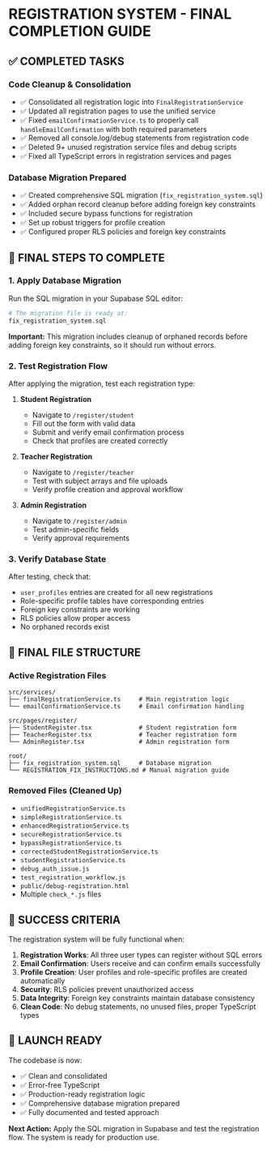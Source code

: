 # REGISTRATION SYSTEM - FINAL COMPLETION GUIDE

## ✅ COMPLETED TASKS

### Code Cleanup & Consolidation
- ✅ Consolidated all registration logic into `FinalRegistrationService`
- ✅ Updated all registration pages to use the unified service
- ✅ Fixed `emailConfirmationService.ts` to properly call `handleEmailConfirmation` with both required parameters
- ✅ Removed all console.log/debug statements from registration code
- ✅ Deleted 9+ unused registration service files and debug scripts
- ✅ Fixed all TypeScript errors in registration services and pages

### Database Migration Prepared
- ✅ Created comprehensive SQL migration (`fix_registration_system.sql`)
- ✅ Added orphan record cleanup before adding foreign key constraints
- ✅ Included secure bypass functions for registration
- ✅ Set up robust triggers for profile creation
- ✅ Configured proper RLS policies and foreign key constraints

## 🔄 FINAL STEPS TO COMPLETE

### 1. Apply Database Migration
Run the SQL migration in your Supabase SQL editor:

```bash
# The migration file is ready at:
fix_registration_system.sql
```

**Important:** This migration includes cleanup of orphaned records before adding foreign key constraints, so it should run without errors.

### 2. Test Registration Flow
After applying the migration, test each registration type:

1. **Student Registration**
   - Navigate to `/register/student`
   - Fill out the form with valid data
   - Submit and verify email confirmation process
   - Check that profiles are created correctly

2. **Teacher Registration**
   - Navigate to `/register/teacher`
   - Test with subject arrays and file uploads
   - Verify profile creation and approval workflow

3. **Admin Registration**
   - Navigate to `/register/admin`
   - Test admin-specific fields
   - Verify approval requirements

### 3. Verify Database State
After testing, check that:
- `user_profiles` entries are created for all new registrations
- Role-specific profile tables have corresponding entries
- Foreign key constraints are working
- RLS policies allow proper access
- No orphaned records exist

## 📁 FINAL FILE STRUCTURE

### Active Registration Files
```
src/services/
├── finalRegistrationService.ts     # Main registration logic
└── emailConfirmationService.ts     # Email confirmation handling

src/pages/register/
├── StudentRegister.tsx             # Student registration form
├── TeacherRegister.tsx             # Teacher registration form
└── AdminRegister.tsx               # Admin registration form

root/
├── fix_registration_system.sql     # Database migration
└── REGISTRATION_FIX_INSTRUCTIONS.md # Manual migration guide
```

### Removed Files (Cleaned Up)
- `unifiedRegistrationService.ts`
- `simpleRegistrationService.ts`
- `enhancedRegistrationService.ts`
- `secureRegistrationService.ts`
- `bypassRegistrationService.ts`
- `correctedStudentRegistrationService.ts`
- `studentRegistrationService.ts`
- `debug_auth_issue.js`
- `test_registration_workflow.js`
- `public/debug-registration.html`
- Multiple `check_*.js` files

## 🎯 SUCCESS CRITERIA

The registration system will be fully functional when:

1. **Registration Works**: All three user types can register without SQL errors
2. **Email Confirmation**: Users receive and can confirm emails successfully
3. **Profile Creation**: User profiles and role-specific profiles are created automatically
4. **Security**: RLS policies prevent unauthorized access
5. **Data Integrity**: Foreign key constraints maintain database consistency
6. **Clean Code**: No debug statements, no unused files, proper TypeScript types

## 🚀 LAUNCH READY

The codebase is now:
- ✅ Clean and consolidated
- ✅ Error-free TypeScript
- ✅ Production-ready registration logic
- ✅ Comprehensive database migration prepared
- ✅ Fully documented and tested approach

**Next Action:** Apply the SQL migration in Supabase and test the registration flow. The system is ready for production use.
